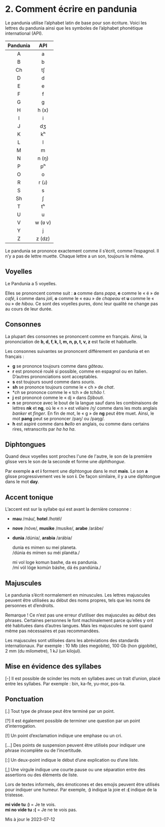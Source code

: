 
# 2. Comment écrire en pandunia

Le pandunia utilise l’alphabet latin de base pour son écriture.
Voici les lettres du pandunia ainsi que les symboles de l’alphabet phonétique international (API).

| Pandunia | API    |
|:--------:|:------:|
| A        | a      |
| B        | b      |
| Ch       | tʃ     |
| D        | d      |
| E        | e      |
| F        | f      |
| G        | g      |
| H        | h (x)  |
| I        | i      |
| J        | dʒ     |
| K        | kʰ     |
| L        | l      |
| M        | m      |
| N        | n (ŋ)  |
| P        | pʰ     |
| O        | o      |
| R        | r (ɹ)  |
| S        | s      |
| Sh       | ʃ      |
| T        | tʰ     |
| U        | u      |
| V        | w (ʋ v) |
| Y        | j      |
| Z        | z (dz) |

Le pandunia se prononce exactement comme il s’écrit, comme l’espagnol.
Il n’y a pas de lettre muette.
Chaque lettre a un son, toujours le même.


## Voyelles

Le Pandunia a 5 voyelles.

Elles se prononcent comme suit :
**a** comme dans _papa_,
**e** comme le « é » de _café_,
**i** comme dans _joli_,
**o** comme le « eau » de _chapeau_ et
**u** comme le « ou » de  _hibou_. Ce sont des voyelles pures, donc leur qualité ne change pas au cours de leur durée.


## Consonnes

La plupart des consonnes se prononcent comme en français.
Ainsi, la prononciation de
**b, d, f, k, l, m, n, p, t, v, z**
est facile et habituelle.

Les consonnes suivantes se prononcent différement en pandunia et en français :

- **g** se prononce toujours comme dans _gâteau_.
- **r** est prononcé roulé si possible, comme en espagnol ou en italien. D’autres prononciations sont acceptables.
- **s** est toujours sourd comme dans _souris_. 
- **sh** se prononce toujours comme le « ch » de _chat_.
- **ch* se prononce comme le « tch » de _tchâo !_.
- **j** est prononcé comme le « dj » dans _Djibouti_.
- **n** se prononce avec le bout de la langue
  sauf dans les combinaisons de lettres **nk** et **ng**, où le « n » est vélaire /ŋ/
  comme dans les mots anglais _banker_ et _finger_.
  En fin de mot, le « g » de **ng** peut être muet.
  Ainsi, le mot **pang** peut se prononcer /paŋ/ ou /paŋg/.
- **h** est aspiré comme dans _**h**ello_ en anglais, ou comme dans certains rires, retranscrits par _ha ha ha_.


## Diphtongues

Quand deux voyelles sont proches l'une de l'autre, le son de la première glisse vers le son de la seconde et forme une  _diphthongue_.

Par exemple **a** et **i** forment  une diphtongue dans le mot **mais**.
Le son **a** glisse progressivement ves le son **i**.
De façon similaire, il y a une diphtongue dans le mot **day**.


## Accent tonique

L’accent est sur la syllabe qui est avant la dernière consonne :

- **mau** /máu/, **hotel** /hotél/
- **nove** /nóve/, **musike** /musíke/, **arabe** /arábe/
- **dunia** /dúnia/, **arabia** /arábia/

     dunia es mimen su mei planeta.  
    /dúnia és mímen su méi planéta./

     mi vol loge komun bashe, da es pandunia.  
    /mí vól lóge komún báshe, dá és pandúnia./


## Majuscules

Le pandunia s’écrit normalement en minuscules.
Les lettres majuscules peuvent être utilisées au début des noms propres, tels que les noms de personnes et d’endroits.

Remarque ! Ce n’est pas une erreur d’utiliser des majuscules au début des phrases.
Certaines personnes le font machinalement parce qu’elles y ont été habituées dans d’autres langues.
Mais les majuscules ne sont quand même pas nécessaires et pas recommandées.

Les majuscules sont utilisées dans les abréviations des standards internationaux.
Par exemple : 10 Mb (des megobite), 100 Gb (hon gigobite), 2 mm (du milometre), 1 kJ (un kilojul).


## Mise en évidence des syllabes

[-] Il est possible de scinder les mots en syllabes avec un trait d’union, placé entre les syllabes. Par exemple : bin, ka-fe, yu-mor, pos-ta.


## Ponctuation

[.] Tout type de phrase peut être terminé par un point.

[?] Il est également possible de terminer une question par un point d’interrogation.

[!] Un point d’exclamation indique une emphase ou un cri.

[…] Des points de suspension peuvent être utilisés pour indiquer une phrase incomplète ou de l’incertitude.

[:] Un deux-point indique le début d’une explication ou d’une liste.

[,] Une virgule indique une courte pause ou une séparation entre des assertions ou des éléments de liste.

Lors de textes informels, des émoticones et des emojis peuvent être utilisés pour indiquer une humeur. Par exemple,  **:)** indique la joie et **:(** indique de la tristesse.

**mi vide tu :)**
= Je te vois.  
**mi no vide tu :(**
= Je ne te vois pas.


Mis à jour le 2023-07-12
